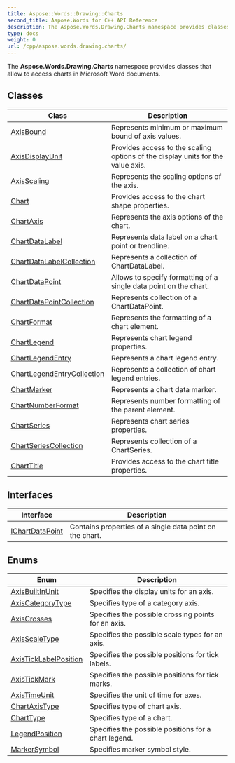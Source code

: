 ```yaml
---
title: Aspose::Words::Drawing::Charts
second_title: Aspose.Words for C++ API Reference
description: The Aspose.Words.Drawing.Charts namespace provides classes that allow to access charts in Microsoft Word documents. 
type: docs
weight: 0
url: /cpp/aspose.words.drawing.charts/
---
```


The **Aspose.Words.Drawing.Charts** namespace provides classes that allow to access charts in Microsoft Word documents. 

## Classes

| Class | Description |
| --- | --- |
| [AxisBound](./axisbound/) | Represents minimum or maximum bound of axis values.  |
| [AxisDisplayUnit](./axisdisplayunit/) | Provides access to the scaling options of the display units for the value axis.  |
| [AxisScaling](./axisscaling/) | Represents the scaling options of the axis.  |
| [Chart](./chart/) | Provides access to the chart shape properties.  |
| [ChartAxis](./chartaxis/) | Represents the axis options of the chart.  |
| [ChartDataLabel](./chartdatalabel/) | Represents data label on a chart point or trendline.  |
| [ChartDataLabelCollection](./chartdatalabelcollection/) | Represents a collection of ChartDataLabel.  |
| [ChartDataPoint](./chartdatapoint/) | Allows to specify formatting of a single data point on the chart.  |
| [ChartDataPointCollection](./chartdatapointcollection/) | Represents collection of a ChartDataPoint.  |
| [ChartFormat](./chartformat/) | Represents the formatting of a chart element.  |
| [ChartLegend](./chartlegend/) | Represents chart legend properties.  |
| [ChartLegendEntry](./chartlegendentry/) | Represents a chart legend entry.  |
| [ChartLegendEntryCollection](./chartlegendentrycollection/) | Represents a collection of chart legend entries.  |
| [ChartMarker](./chartmarker/) | Represents a chart data marker.  |
| [ChartNumberFormat](./chartnumberformat/) | Represents number formatting of the parent element.  |
| [ChartSeries](./chartseries/) | Represents chart series properties.  |
| [ChartSeriesCollection](./chartseriescollection/) | Represents collection of a ChartSeries.  |
| [ChartTitle](./charttitle/) | Provides access to the chart title properties.  |
## Interfaces

| Interface | Description |
| --- | --- |
| [IChartDataPoint](./ichartdatapoint/) | Contains properties of a single data point on the chart.  |
## Enums

| Enum | Description |
| --- | --- |
| [AxisBuiltInUnit](./axisbuiltinunit/) | Specifies the display units for an axis.  |
| [AxisCategoryType](./axiscategorytype/) | Specifies type of a category axis.  |
| [AxisCrosses](./axiscrosses/) | Specifies the possible crossing points for an axis.  |
| [AxisScaleType](./axisscaletype/) | Specifies the possible scale types for an axis.  |
| [AxisTickLabelPosition](./axisticklabelposition/) | Specifies the possible positions for tick labels.  |
| [AxisTickMark](./axistickmark/) | Specifies the possible positions for tick marks.  |
| [AxisTimeUnit](./axistimeunit/) | Specifies the unit of time for axes.  |
| [ChartAxisType](./chartaxistype/) | Specifies type of chart axis.  |
| [ChartType](./charttype/) | Specifies type of a chart.  |
| [LegendPosition](./legendposition/) | Specifies the possible positions for a chart legend.  |
| [MarkerSymbol](./markersymbol/) | Specifies marker symbol style.  |
